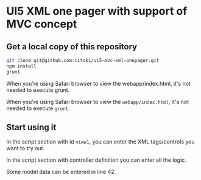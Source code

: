 # UI5 XML one pager with support of MVC concept

## Get a local copy of this repository
```sh
git clone git@github.com:citoki/ui5-mvc-xml-onepager.git
npm install
grunt
```
When you're using Safari browser to view the webapp/index.html, it's not needed to execute grunt.

When you're using Safari browser to view the ``webapp/index.html``, it's not
needed to execute ``grunt``.

## Start using it
In the script section with id ``view1``, you can enter the XML tags/controls
you want to try out.

In the script section with controller definition you can enter all the logic.

Some model data can be entered in line 42.
